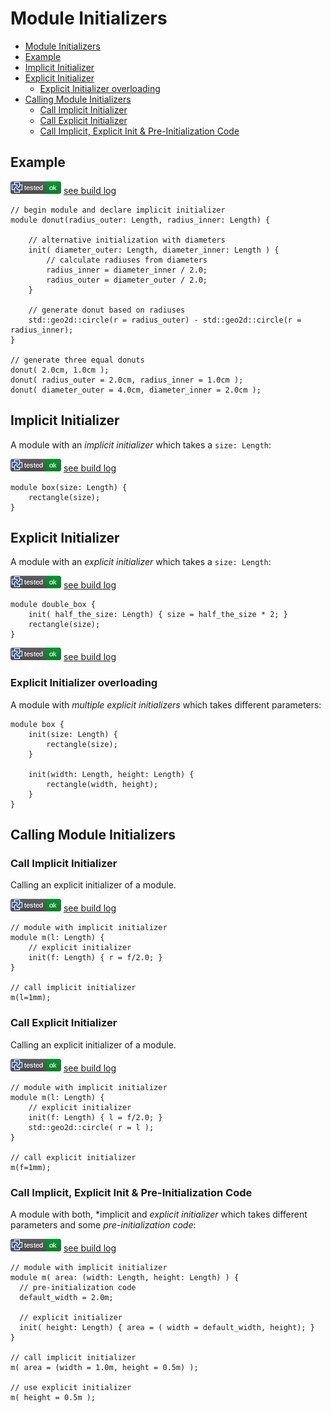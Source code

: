 # Module Initializers

- [Module Initializers](#module-initializers)
- [Example](#example)
- [Implicit Initializer](#implicit-initializer)
- [Explicit Initializer](#explicit-initializer)
  - [Explicit Initializer overloading](#explicit-initializer-overloading)
- [Calling Module Initializers](#calling-module-initializers)
  - [Call Implicit Initializer](#call-implicit-initializer)
  - [Call Explicit Initializer](#call-explicit-initializer)
  - [Call Implicit, Explicit Init \& Pre-Initialization Code](#call-implicit-explicit-init--pre-initialization-code)

## Example

![test](.test/init.png)
[see build log](.test/init.log)

```µcad,init
// begin module and declare implicit initializer
module donut(radius_outer: Length, radius_inner: Length) {

    // alternative initialization with diameters
    init( diameter_outer: Length, diameter_inner: Length ) {
        // calculate radiuses from diameters
        radius_inner = diameter_inner / 2.0;
        radius_outer = diameter_outer / 2.0;
    }

    // generate donut based on radiuses
    std::geo2d::circle(r = radius_outer) - std::geo2d::circle(r = radius_inner);
}

// generate three equal donuts
donut( 2.0cm, 1.0cm );
donut( radius_outer = 2.0cm, radius_inner = 1.0cm );
donut( diameter_outer = 4.0cm, diameter_inner = 2.0cm );
```

## Implicit Initializer

A module with an *implicit initializer* which takes a `size: Length`:

![test](.test/init_implicit.png)
[see build log](.test/init_implicit.log)

```µcad,init_implicit
module box(size: Length) {
    rectangle(size);
}
```

## Explicit Initializer

A module with an *explicit initializer* which takes a `size: Length`:

![test](.test/init_explicit.png)
[see build log](.test/init_explicit.log)

```µcad,init_explicit
module double_box {
    init( half_the_size: Length) { size = half_the_size * 2; }
    rectangle(size);
}
```

![test](.test/init_explicit_overloading.png)
[see build log](.test/init_explicit_overloading.log)


### Explicit Initializer overloading

A module with *multiple explicit initializers* which takes different
parameters:

```µcad,init_explicit_overloading
module box {
    init(size: Length) {
        rectangle(size);
    }

    init(width: Length, height: Length) {
        rectangle(width, height);
    }
}
```

## Calling Module Initializers

### Call Implicit Initializer

Calling an explicit initializer of a module.

![test](.test/init_call_implicit.png)
[see build log](.test/init_call_implicit.log)

```µcad,init_call_implicit
// module with implicit initializer
module m(l: Length) {
    // explicit initializer
    init(f: Length) { r = f/2.0; }
}

// call implicit initializer
m(l=1mm);
```

### Call Explicit Initializer

Calling an explicit initializer of a module.

![test](.test/init_call_explicit.png)
[see build log](.test/init_call_explicit.log)

```µcad,init_call_explicit
// module with implicit initializer
module m(l: Length) {
    // explicit initializer
    init(f: Length) { l = f/2.0; }
    std::geo2d::circle( r = l );
}

// call explicit initializer
m(f=1mm);
```

### Call Implicit, Explicit Init & Pre-Initialization Code

A module with both, *implicit and *explicit initializer* which takes different
parameters and some *pre-initialization code*:

![test](.test/init_call_implicit_explicit.png)
[see build log](.test/init_call_implicit_explicit.log)

```µcad,init_call_implicit_explicit
// module with implicit initializer
module m( area: (width: Length, height: Length) ) {
  // pre-initialization code
  default_width = 2.0m;

  // explicit initializer
  init( height: Length) { area = ( width = default_width, height); }
}

// call implicit initializer
m( area = (width = 1.0m, height = 0.5m) );

// use explicit initializer
m( height = 0.5m );
```
